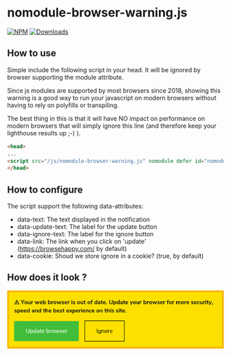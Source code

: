 # nomodule-browser-warning.js

[![NPM](https://nodei.co/npm/nomodule-browser-warning.js.png?mini=true)](https://nodei.co/npm/nomodule-browser-warning.js/) 
[![Downloads](https://img.shields.io/npm/dt/nomodule-browser-warning.js.svg)](https://www.npmjs.com/package/nomodule-browser-warning.js)

## How to use

Simple include the following script in your head. It will be ignored by browser supporting the module attribute.

Since js modules are supported by most browsers since 2018, showing this warning is a good way to run your
javascript on modern browsers without having to rely on polyfills or transpiling.

The best thing in this is that it will have NO impact on performance on modern browsers that will simply
ignore this line (and therefore keep your lighthouse results up ;-) ).

```html
<head>
...
<script src="/js/nomodule-browser-warning.js" nomodule defer id="nomodule-browser-warning"></script>
</head>
```

## How to configure

The script support the following data-attributes:
- data-text: The text displayed in the notification
- data-update-text: The label for the update button
- data-ignore-text: The label for the ignore button
- data-link: The link when you click on 'update' (https://browsehappy.com/ by default)
- data-cookie: Shoud we store ignore in a cookie? (true, by default)

## How does it look ?

![screenshot](screenshot.png "screenshot")
